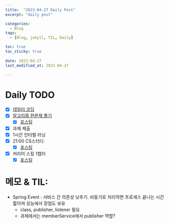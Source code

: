 ```yaml
---
title:  "2023-04-27 Daily Post"
excerpt: "daily post"

categories:
  - Blog
tags:
  - [Blog, jekyll, TIL, Daily]

toc: true
toc_sticky: true
 
date: 2023-04-27
last_modified_at: 2023-04-27

---
```


# Daily TODO

- [x] [데일리 코딩](https://urclass.codestates.com/classroom/33)
- [x] [알고리즘 한문제 풀기](https://www.acmicpc.net/problem/19532)
	- [x] [포스팅](https://yelm-212.github.io/algorithm_codes/boj19532/)
- [x] 과제 제출
- [x] 1시간 인터벌 러닝
- [x] 21:00 CS스터디
	- [x] [포스팅](https://yelm-212.github.io/db/database-04/)
- [x] 커리어 스킬 1챕터
	- [x] [포스팅](https://yelm-212.github.io/books/careerskill10/)

# 메모 & TIL: 

- Spring Event : 서비스 간 의존성 낮추기. 비동기로 처리하면 프로세스 끝나는 시간 짧아져 성능에서 장점도 보유
	- class, publisher, listener 필요
	- 과제에서는 memberService에서 publisher 역할?


